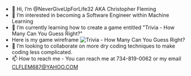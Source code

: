 - 👋 Hi, I’m @NeverGiveUpForLife32 AKA Christopher Fleming
- 👀 I’m interested in becoming a Software Engineer within Machine Learning
- 🌱 I’m currently learning how to create a game entitled "Trivia - How Many Can You Guess Right?"
- Here is my game wireframe ![Trivia - How Many Can You Guess Right?](https://i.postimg.cc/9MG28ykF/Wireframe.jpg)
- 💞️ I’m looking to collaborate on more dry coding techniques to make coding less complicated.
- 📫 How to reach me - You can reach me at 734-819-0062 or my email CLFLEM687@YAHOO.COM

<!---
NeverGiveUpForLife32/NeverGiveUpForLife32 is a ✨ special ✨ repository because its `README.md` (this file) appears on your GitHub profile.
You can click the Preview link to take a look at your changes.
--->
